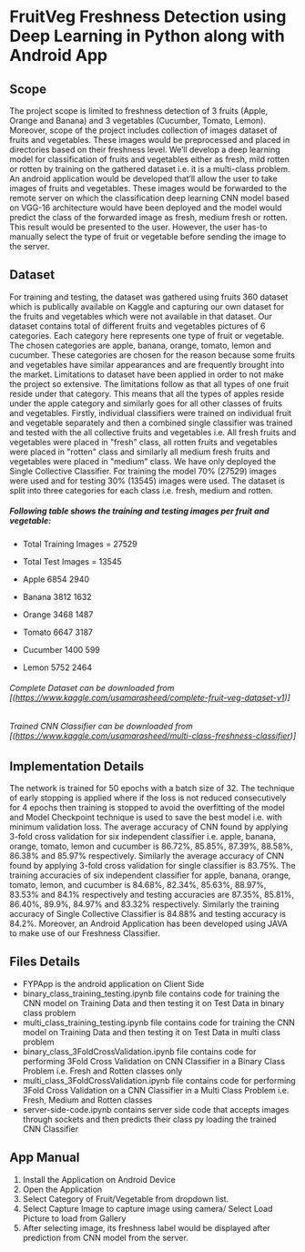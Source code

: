 # FruitVeg Freshness Detection using Deep Learning in Python along with Android App

## Scope
The project scope is limited to freshness detection of 3 fruits (Apple, Orange and Banana) and 3 vegetables (Cucumber, Tomato, Lemon). Moreover, scope of the project includes collection of images dataset of fruits and vegetables. These images would be preprocessed and placed in directories based on their freshness level. We’ll develop a deep learning model for classification of fruits and vegetables either as fresh, mild rotten or rotten by training on the gathered dataset i.e. it is a multi-class problem. An android application would be developed that’ll allow the user to take images of fruits and vegetables. These images would be forwarded to the remote server on which the classification deep learning CNN model based on VGG-16 architecture would have been deployed and the model would predict the class of the forwarded image as fresh, medium fresh or rotten. This result would be presented to the user. However, the user has-to manually select the type of fruit or vegetable before sending the image to the server.

## Dataset
For training and testing, the dataset was gathered using fruits 360 dataset which is publically available on Kaggle and capturing our own dataset for the fruits and vegetables which were not available in that dataset. Our dataset contains total of different fruits and vegetables pictures of 6 categories. Each category here represents one type of fruit or vegetable. The chosen categories are apple, banana, orange, tomato, lemon and cucumber. These categories are chosen for the reason because some fruits and vegetables have similar appearances and are frequently brought into the market. Limitations to dataset have been applied in order to not make the project so extensive. The limitations follow as that all types of one fruit reside under that category. This means that all the types of apples reside under the apple category and similarly goes for all other classes of fruits and vegetables. Firstly, individual classifiers were trained on individual fruit and vegetable separately and then a combined single classifier was trained and tested with the all collective fruits and vegetables i.e. All fresh fruits and vegetables were placed in "fresh" class, all rotten fruits and vegetables were placed in "rotten" class and similarly all medium fresh fruits and vegetables were placed in "medium" class. We have only deployed the Single Collective Classifier. For training the model 70% (27529) images were used and for testing 30% (13545) images were used. The dataset is split into three categories for each class i.e. fresh, medium and rotten.

##### Following table shows the training and testing images per fruit and vegetable:
- Total Training Images = 27529
- Total Test Images = 13545

- Apple 6854 2940
- Banana 3812 1632
- Orange 3468 1487
- Tomato 6647 3187
- Cucumber 1400 599
- Lemon 5752 2464

###### Complete Dataset can be downloaded from [(https://www.kaggle.com/usamarasheed/complete-fruit-veg-dataset-v1)]
###### Trained CNN Classifier can be downloaded from [(https://www.kaggle.com/usamarasheed/multi-class-freshness-classifier)]

## Implementation Details
The network is trained for 50 epochs with a batch size of 32. The technique of early stopping is applied where if the loss is not reduced consecutively for 4 epochs then training is stopped to avoid the overfitting of the model and Model Checkpoint technique is used to save the best model i.e. with minimum validation loss. The average accuracy of CNN found by applying 3-fold cross validation for six independent classifier i.e. apple, banana, orange, tomato, lemon and cucumber is 86.72%, 85.85%, 87.39%, 88.58%, 86.38% and 85.97% respectively. Similarly the average accuracy of CNN found by applying 3-fold cross validation for single classifier is 83.75%. The training accuracies of six independent classifier for apple, banana, orange, tomato, lemon, and cucumber is 84.68%, 82.34%, 85.63%, 88.97%, 83.53% and 84.1% respectively and testing accuracies are 87.35%, 85.81%, 86.40%, 89.9%, 84.97% and 83.32% respectively. Similarly the training accuracy of Single Collective Classifier is 84.88% and testing accuracy is 84.2%.
Moreover, an Android Application has been developed using JAVA to make use of our Freshness Classifier.


## Files Details
- FYPApp is the android application on Client Side
- binary_class_training_testing.ipynb file contains code for training the CNN model on Training Data and then testing it on Test Data in binary class problem
- multi_class_training_testing.ipynb file contains code for training the CNN model on Training Data and then testing it on Test Data in multi class problem
- binary_class_3FoldCrossValidation.ipynb file contains code for performing 3Fold Cross Validation on CNN Classifier in a Binary Class Problem i.e. Fresh and Rotten classes only
- multi_class_3FoldCrossValidation.ipynb file contains code for performing 3Fold Cross Validation on a CNN Classifier in a Multi Class Problem i.e. Fresh, Medium and Rotten classes
- server-side-code.ipynb contains server side code that accepts images through sockets and then predicts their class py loading the trained CNN Classifier

## App Manual
1. Install the Application on Android Device
2. Open the Application
3. Select Category of Fruit/Vegetable from dropdown list.
4. Select Capture Image to capture image using camera/ Select Load Picture to load from Gallery
5. After selecting image, its freshness label would be displayed after prediction from CNN model from the server.
